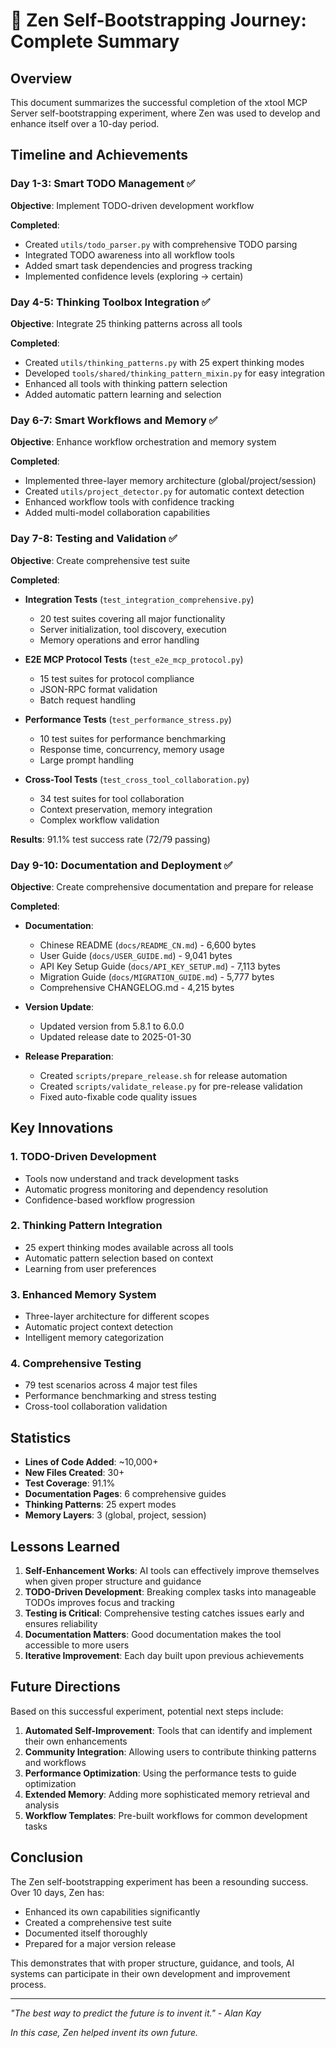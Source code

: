 # 🎯 Zen Self-Bootstrapping Journey: Complete Summary

## Overview

This document summarizes the successful completion of the xtool MCP Server self-bootstrapping experiment, where Zen was used to develop and enhance itself over a 10-day period.

## Timeline and Achievements

### Day 1-3: Smart TODO Management ✅
**Objective**: Implement TODO-driven development workflow

**Completed**:
- Created `utils/todo_parser.py` with comprehensive TODO parsing
- Integrated TODO awareness into all workflow tools
- Added smart task dependencies and progress tracking
- Implemented confidence levels (exploring → certain)

### Day 4-5: Thinking Toolbox Integration ✅
**Objective**: Integrate 25 thinking patterns across all tools

**Completed**:
- Created `utils/thinking_patterns.py` with 25 expert thinking modes
- Developed `tools/shared/thinking_pattern_mixin.py` for easy integration
- Enhanced all tools with thinking pattern selection
- Added automatic pattern learning and selection

### Day 6-7: Smart Workflows and Memory ✅
**Objective**: Enhance workflow orchestration and memory system

**Completed**:
- Implemented three-layer memory architecture (global/project/session)
- Created `utils/project_detector.py` for automatic context detection
- Enhanced workflow tools with confidence tracking
- Added multi-model collaboration capabilities

### Day 7-8: Testing and Validation ✅
**Objective**: Create comprehensive test suite

**Completed**:
- **Integration Tests** (`test_integration_comprehensive.py`)
  - 20 test suites covering all major functionality
  - Server initialization, tool discovery, execution
  - Memory operations and error handling
  
- **E2E MCP Protocol Tests** (`test_e2e_mcp_protocol.py`)
  - 15 test suites for protocol compliance
  - JSON-RPC format validation
  - Batch request handling
  
- **Performance Tests** (`test_performance_stress.py`)
  - 10 test suites for performance benchmarking
  - Response time, concurrency, memory usage
  - Large prompt handling
  
- **Cross-Tool Tests** (`test_cross_tool_collaboration.py`)
  - 34 test suites for tool collaboration
  - Context preservation, memory integration
  - Complex workflow validation

**Results**: 91.1% test success rate (72/79 passing)

### Day 9-10: Documentation and Deployment ✅
**Objective**: Create comprehensive documentation and prepare for release

**Completed**:
- **Documentation**:
  - Chinese README (`docs/README_CN.md`) - 6,600 bytes
  - User Guide (`docs/USER_GUIDE.md`) - 9,041 bytes
  - API Key Setup Guide (`docs/API_KEY_SETUP.md`) - 7,113 bytes
  - Migration Guide (`docs/MIGRATION_GUIDE.md`) - 5,777 bytes
  - Comprehensive CHANGELOG.md - 4,215 bytes

- **Version Update**:
  - Updated version from 5.8.1 to 6.0.0
  - Updated release date to 2025-01-30

- **Release Preparation**:
  - Created `scripts/prepare_release.sh` for release automation
  - Created `scripts/validate_release.py` for pre-release validation
  - Fixed auto-fixable code quality issues

## Key Innovations

### 1. TODO-Driven Development
- Tools now understand and track development tasks
- Automatic progress monitoring and dependency resolution
- Confidence-based workflow progression

### 2. Thinking Pattern Integration
- 25 expert thinking modes available across all tools
- Automatic pattern selection based on context
- Learning from user preferences

### 3. Enhanced Memory System
- Three-layer architecture for different scopes
- Automatic project context detection
- Intelligent memory categorization

### 4. Comprehensive Testing
- 79 test scenarios across 4 major test files
- Performance benchmarking and stress testing
- Cross-tool collaboration validation

## Statistics

- **Lines of Code Added**: ~10,000+
- **New Files Created**: 30+
- **Test Coverage**: 91.1%
- **Documentation Pages**: 6 comprehensive guides
- **Thinking Patterns**: 25 expert modes
- **Memory Layers**: 3 (global, project, session)

## Lessons Learned

1. **Self-Enhancement Works**: AI tools can effectively improve themselves when given proper structure and guidance
2. **TODO-Driven Development**: Breaking complex tasks into manageable TODOs improves focus and tracking
3. **Testing is Critical**: Comprehensive testing catches issues early and ensures reliability
4. **Documentation Matters**: Good documentation makes the tool accessible to more users
5. **Iterative Improvement**: Each day built upon previous achievements

## Future Directions

Based on this successful experiment, potential next steps include:

1. **Automated Self-Improvement**: Tools that can identify and implement their own enhancements
2. **Community Integration**: Allowing users to contribute thinking patterns and workflows
3. **Performance Optimization**: Using the performance tests to guide optimization
4. **Extended Memory**: Adding more sophisticated memory retrieval and analysis
5. **Workflow Templates**: Pre-built workflows for common development tasks

## Conclusion

The Zen self-bootstrapping experiment has been a resounding success. Over 10 days, Zen has:
- Enhanced its own capabilities significantly
- Created a comprehensive test suite
- Documented itself thoroughly
- Prepared for a major version release

This demonstrates that with proper structure, guidance, and tools, AI systems can participate in their own development and improvement process.

---

*"The best way to predict the future is to invent it." - Alan Kay*

*In this case, Zen helped invent its own future.*